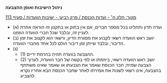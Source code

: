 **ניהול הישיבות ואופן ההצבעה**

[מקור: חלק ח׳ - ועדות הכנסת / פרק רביעי - ישיבות הוועדות / סעיף 113](https://he.wikisource.org/wiki/תקנון_הכנסת#סעיף_113)

 * (א) ועדה תדון ותחליט בכל מספר חברים, אם אין בחוק או בתקנון זה הוראה אחרת לעניין זה, ובלבד שכל חברי הוועדה הוזמנו.
 * (ב) יושב ראש הוועדה רשאי לקבוע את מסגרת הדיון, ורשאי הוא לקצוב את זמן הדיבור, ובלבד שייתן זמן דיבור הולם לכל אחד מחברי הוועדה.
 * (ג) 
   * (1) ההצבעה בוועדה תהיה בהרמת ידיים.
   * (2) יושב ראש הוועדה רשאי, ביוזמתו או לפי בקשה של חבר הוועדה, לערוך הצבעה שמית; חבר הכנסת שאמר את הצבעתו או שאמר שאינו משתתף בהצבעה, אינו רשאי לשנות את אמירתו לאחר שחבר הכנסת הבא אחריו נקרא להצביע.